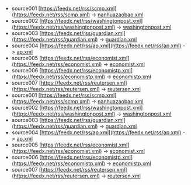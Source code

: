  - source001 [https://feedx.net/rss/scmp.xml](https://feedx.net/rss/scmp.xml) -> [nanhuazaobao.xml](rss/nanhuazaobao.xml)
 - source002 [https://feedx.net/rss/washingtonpost.xml](https://feedx.net/rss/washingtonpost.xml) -> [washingtonpost.xml](rss/washingtonpost.xml)
 - source003 [https://feedx.net/rss/guardian.xml](https://feedx.net/rss/guardian.xml) -> [guardian.xml](rss/guardian.xml)
 - source004 [https://feedx.net/rss/ap.xml](https://feedx.net/rss/ap.xml) -> [ap.xml](rss/ap.xml)
 - source005 [https://feedx.net/rss/economist.xml](https://feedx.net/rss/economist.xml) -> [economist.xml](rss/economist.xml)
 - source006 [https://feedx.net/rss/economistp.xml](https://feedx.net/rss/economistp.xml) -> [economistp.xml](rss/economistp.xml)
 - source007 [https://feedx.net/rss/reutersen.xml](https://feedx.net/rss/reutersen.xml) -> [reutersen.xml](rss/reutersen.xml)
 - source001 [https://feedx.net/rss/scmp.xml](https://feedx.net/rss/scmp.xml) -> [nanhuazaobao.xml](rss/nanhuazaobao.xml)
 - source002 [https://feedx.net/rss/washingtonpost.xml](https://feedx.net/rss/washingtonpost.xml) -> [washingtonpost.xml](rss/washingtonpost.xml)
 - source003 [https://feedx.net/rss/guardian.xml](https://feedx.net/rss/guardian.xml) -> [guardian.xml](rss/guardian.xml)
 - source004 [https://feedx.net/rss/ap.xml](https://feedx.net/rss/ap.xml) -> [ap.xml](rss/ap.xml)
 - source005 [https://feedx.net/rss/economist.xml](https://feedx.net/rss/economist.xml) -> [economist.xml](rss/economist.xml)
 - source006 [https://feedx.net/rss/economistp.xml](https://feedx.net/rss/economistp.xml) -> [economistp.xml](rss/economistp.xml)
 - source007 [https://feedx.net/rss/reutersen.xml](https://feedx.net/rss/reutersen.xml) -> [reutersen.xml](rss/reutersen.xml)
